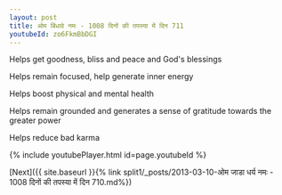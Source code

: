 ```yaml
---
layout: post
title: ओम बिंधावे नमः - 1008 दिनों की तपस्या में दिन 711
youtubeId: zo6FkmBbDGI
---
```

 
 
Helps get goodness, bliss and peace and God's blessings
 
Helps remain focused, help generate inner energy 
 
Helps boost physical and mental health 
 
Helps remain grounded and generates a sense of gratitude towards the greater power 
 
Helps reduce bad karma
 
 
 
 


{% include youtubePlayer.html id=page.youtubeId %}
 
[Next]({{ site.baseurl }}{% link  split1/_posts/2013-03-10-ओम जाडा धर्य नमः - 1008 दिनों की तपस्या में दिन 710.md%})
 

